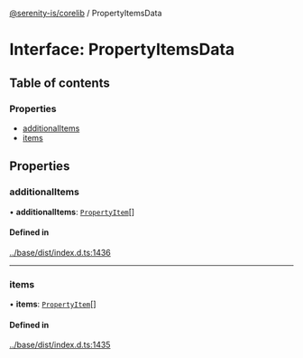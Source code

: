 [@serenity-is/corelib](../README.md) / PropertyItemsData

# Interface: PropertyItemsData

## Table of contents

### Properties

- [additionalItems](PropertyItemsData.md#additionalitems)
- [items](PropertyItemsData.md#items)

## Properties

### additionalItems

• **additionalItems**: [`PropertyItem`](PropertyItem.md)[]

#### Defined in

[../base/dist/index.d.ts:1436](https://github.com/serenity-is/serenity/blob/master/packages/base/dist/index.d.ts#L1436)

___

### items

• **items**: [`PropertyItem`](PropertyItem.md)[]

#### Defined in

[../base/dist/index.d.ts:1435](https://github.com/serenity-is/serenity/blob/master/packages/base/dist/index.d.ts#L1435)
